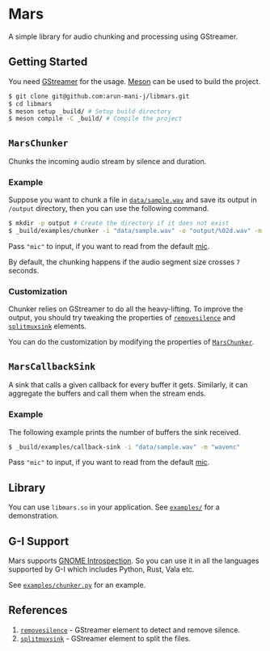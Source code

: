 # Mars

A simple library for audio chunking and processing using GStreamer.

## Getting Started

You need [GStreamer](https://gstreamer.freedesktop.org/documentation/index.html)
for the usage. [Meson](https://mesonbuild.com/) can be used to build the
project.

```sh
$ git clone git@github.com:arun-mani-j/libmars.git
$ cd libmars
$ meson setup _build/ # Setup build directory
$ meson compile -C _build/ # Compile the project
```

## `MarsChunker`

Chunks the incoming audio stream by silence and duration.

### Example

Suppose you want to chunk a file in [`data/sample.wav`](data/sample.wav) and
save its output in `/output` directory, then you can use the following command.

```sh
$ mkdir -p output # Create the directory if it does not exist
$ _build/examples/chunker -i "data/sample.wav" -o "output/%02d.wav" -m "wavenc"
```

Pass `"mic"` to input, if you want to read from the default [mic](https://gstreamer.freedesktop.org/documentation/pulseaudio/pulsesrc.html?gi-language=c).

By default, the chunking happens if the audio segment size crosses `7` seconds.

### Customization

Chunker relies on GStreamer to do all the heavy-lifting. To improve the output,
you should try tweaking the properties of
[`removesilence`](https://gstreamer.freedesktop.org/documentation/removesilence/index.html?gi-language=c)
and
[`splitmuxsink`](https://gstreamer.freedesktop.org/documentation/multifile/splitmuxsink.html?gi-language=c)
elements.

You can do the customization by modifying the properties of
[`MarsChunker`](/src/chunker.c).

## `MarsCallbackSink`

A sink that calls a given callback for every buffer it gets. Similarly, it can
aggregate the buffers and call them when the stream ends.

### Example

The following example prints the number of buffers the sink received.

```sh
$ _build/examples/callback-sink -i "data/sample.wav" -m "wavenc"

```

Pass `"mic"` to input, if you want to read from the default [mic](https://gstreamer.freedesktop.org/documentation/pulseaudio/pulsesrc.html?gi-language=c).

## Library

You can use `libmars.so` in your application. See [`examples/`](examples/) for a demonstration.

## G-I Support

Mars supports [GNOME
Introspection](https://gi.readthedocs.io/en/latest/index.html). So you can use
it in all the languages supported by G-I which includes Python, Rust, Vala etc.

See [`examples/chunker.py`](/examples/chunker.py) for an example.

## References

1. [`removesilence`](https://gstreamer.freedesktop.org/documentation/removesilence/index.html?gi-language=c) - GStreamer element to detect and remove silence.
2. [`splitmuxsink`](https://gstreamer.freedesktop.org/documentation/multifile/splitmuxsink.html?gi-language=c) - GStreamer element to split the files.
